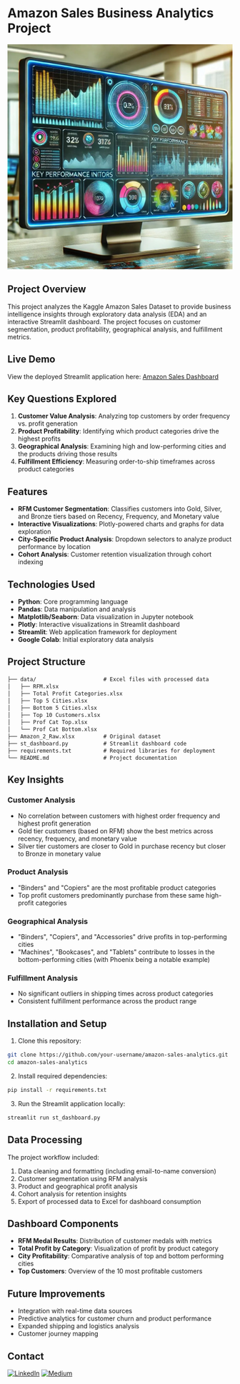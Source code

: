 # Amazon Sales Business Analytics Project

![Dashboard Screenshot](./images/dashboard.jpeg)

## Project Overview
This project analyzes the Kaggle Amazon Sales Dataset to provide business intelligence insights through exploratory data analysis (EDA) and an interactive Streamlit dashboard. The project focuses on customer segmentation, product profitability, geographical analysis, and fulfillment metrics.

## Live Demo
View the deployed Streamlit application here: [Amazon Sales Dashboard](https://amazon-sales-data-code-project-2024-nolan-robbins.streamlit.app/)

## Key Questions Explored
1. **Customer Value Analysis**: Analyzing top customers by order frequency vs. profit generation
2. **Product Profitability**: Identifying which product categories drive the highest profits
3. **Geographical Analysis**: Examining high and low-performing cities and the products driving those results
4. **Fulfillment Efficiency**: Measuring order-to-ship timeframes across product categories

## Features
- **RFM Customer Segmentation**: Classifies customers into Gold, Silver, and Bronze tiers based on Recency, Frequency, and Monetary value
- **Interactive Visualizations**: Plotly-powered charts and graphs for data exploration
- **City-Specific Product Analysis**: Dropdown selectors to analyze product performance by location
- **Cohort Analysis**: Customer retention visualization through cohort indexing

## Technologies Used
- **Python**: Core programming language
- **Pandas**: Data manipulation and analysis
- **Matplotlib/Seaborn**: Data visualization in Jupyter notebook
- **Plotly**: Interactive visualizations in Streamlit dashboard
- **Streamlit**: Web application framework for deployment
- **Google Colab**: Initial exploratory data analysis

## Project Structure
```
├── data/                     # Excel files with processed data
│   ├── RFM.xlsx
│   ├── Total Profit Categories.xlsx
│   ├── Top 5 Cities.xlsx
│   ├── Bottom 5 Cities.xlsx
│   ├── Top 10 Customers.xlsx
│   ├── Prof Cat Top.xlsx
│   └── Prof Cat Bottom.xlsx
├── Amazon_2_Raw.xlsx         # Original dataset
├── st_dashboard.py           # Streamlit dashboard code
├── requirements.txt          # Required libraries for deployment
└── README.md                 # Project documentation
```

## Key Insights

### Customer Analysis
- No correlation between customers with highest order frequency and highest profit generation
- Gold tier customers (based on RFM) show the best metrics across recency, frequency, and monetary value
- Silver tier customers are closer to Gold in purchase recency but closer to Bronze in monetary value

### Product Analysis
- "Binders" and "Copiers" are the most profitable product categories
- Top profit customers predominantly purchase from these same high-profit categories

### Geographical Analysis
- "Binders", "Copiers", and "Accessories" drive profits in top-performing cities
- "Machines", "Bookcases", and "Tablets" contribute to losses in the bottom-performing cities (with Phoenix being a notable example)

### Fulfillment Analysis
- No significant outliers in shipping times across product categories
- Consistent fulfillment performance across the product range

## Installation and Setup

1. Clone this repository:
```bash
git clone https://github.com/your-username/amazon-sales-analytics.git
cd amazon-sales-analytics
```

2. Install required dependencies:
```bash
pip install -r requirements.txt
```

3. Run the Streamlit application locally:
```bash
streamlit run st_dashboard.py
```

## Data Processing
The project workflow included:
1. Data cleaning and formatting (including email-to-name conversion)
2. Customer segmentation using RFM analysis
3. Product and geographical profit analysis
4. Cohort analysis for retention insights
5. Export of processed data to Excel for dashboard consumption

## Dashboard Components
- **RFM Medal Results**: Distribution of customer medals with metrics
- **Total Profit by Category**: Visualization of profit by product category
- **City Profitability**: Comparative analysis of top and bottom performing cities
- **Top Customers**: Overview of the 10 most profitable customers

## Future Improvements
- Integration with real-time data sources
- Predictive analytics for customer churn and product performance
- Expanded shipping and logistics analysis
- Customer journey mapping

## Contact
[![LinkedIn](https://img.shields.io/badge/LinkedIn-0077B5?style=for-the-badge&logo=linkedin&logoColor=white)](https://www.linkedin.com/in/nolan-robbins-2768b2150/)
[![Medium](https://img.shields.io/badge/Medium-12100E?style=for-the-badge&logo=medium&logoColor=white)](https://medium.com/@nolanrobbins5934)

